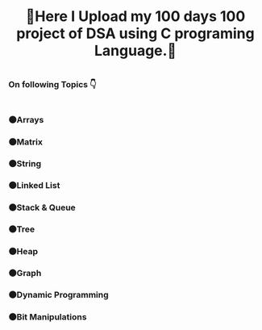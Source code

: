 <h1 align= "center">🙂Here I Upload my 100 days 100 project of DSA using C programing Language.🙂<h1/>
<h3 align= "left">On following Topics 👇<h3/>
  <br>
<b>⚫Arrays<b/>

<b>⚫Matrix<b/>

<b>⚫String<b/>

<b>⚫Linked List<b/>

<b>⚫Stack & Queue<b/>

<b>⚫Tree<b/>

<b>⚫Heap<b/>

<b>⚫Graph<b/>

<b>⚫Dynamic Programming<b/>

<b>⚫Bit Manipulations<b/>

